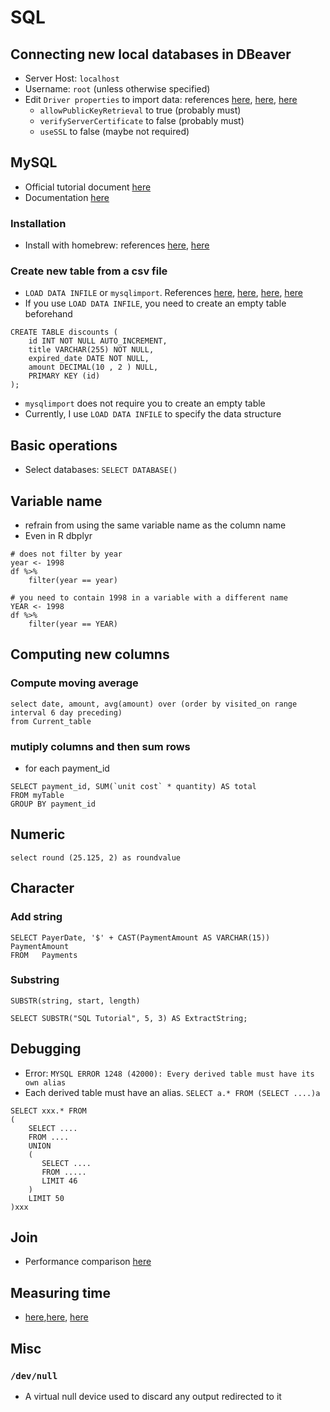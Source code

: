 # SQL

## Connecting new local databases in DBeaver
* Server Host: `localhost`
* Username: `root` (unless otherwise specified)
* Edit `Driver properties` to import data: references [here](https://stackoverflow.com/questions/32737478/how-should-i-resolve-secure-file-priv-in-mysql), [here](https://geodatawrangler.lazym8.com/blog/2017/02/16/secure-file-priv), [here](https://stackoverflow.com/questions/59993844/error-loading-local-data-is-disabled-this-must-be-enabled-on-both-the-client)
  * `allowPublicKeyRetrieval` to true (probably must)
  * `verifyServerCertificate` to false (probably must)
  * `useSSL` to false (maybe not required)

## MySQL
* Official tutorial document [here](https://dev.mysql.com/doc/mysql-getting-started/en/)
* Documentation [here](https://dev.mysql.com/doc/refman/8.1/en/)

### Installation
* Install with homebrew: references [here](https://www.novicedev.com/blog/how-install-mysql-macos-homebrew), [here](https://hackernoon.com/how-to-install-mysql-8-on-macos-using-homebrew)

### Create new table from a csv file
* `LOAD DATA INFILE` or `mysqlimport`. References [here](https://dev.mysql.com/doc/refman/8.1/en/mysqlimport.html), [here](https://www.mysqltutorial.org/import-csv-file-mysql-table/), [here](https://dev.mysql.com/doc/refman/8.0/en/create-table.html), [here](https://stackoverflow.com/questions/3635166/how-do-i-import-csv-file-into-a-mysql-table)
* If you use `LOAD DATA INFILE`, you need to create an empty table beforehand

```
CREATE TABLE discounts (
    id INT NOT NULL AUTO_INCREMENT,
    title VARCHAR(255) NOT NULL,
    expired_date DATE NOT NULL,
    amount DECIMAL(10 , 2 ) NULL,
    PRIMARY KEY (id)
);
```

* `mysqlimport` does not require you to create an empty table
* Currently, I use `LOAD DATA INFILE` to specify the data structure

## Basic operations
* Select databases: `SELECT DATABASE()`

## Variable name
* refrain from using the same variable name as the column name
* Even in R dbplyr

```
# does not filter by year
year <- 1998
df %>%
	filter(year == year)

# you need to contain 1998 in a variable with a different name
YEAR <- 1998
df %>%
	filter(year == YEAR)
```

## Computing new columns
### Compute moving average

```
select date, amount, avg(amount) over (order by visited_on range interval 6 day preceding)
from Current_table
```

### mutiply columns and then sum rows
* for each payment_id

```
SELECT payment_id, SUM(`unit cost` * quantity) AS total
FROM myTable
GROUP BY payment_id
```

## Numeric
```
select round (25.125, 2) as roundvalue
```

## Character

### Add string

```
SELECT PayerDate, '$' + CAST(PaymentAmount AS VARCHAR(15)) PaymentAmount
FROM   Payments
```

### Substring

```
SUBSTR(string, start, length)

SELECT SUBSTR("SQL Tutorial", 5, 3) AS ExtractString;
```

## Debugging

* Error: `MYSQL ERROR 1248 (42000): Every derived table must have its own alias`
* Each derived table must have an alias. `SELECT a.* FROM (SELECT ....)a`

```
SELECT xxx.* FROM
(
    SELECT ....
    FROM ....
    UNION
    (
       SELECT ....
       FROM .....
       LIMIT 46
    )
    LIMIT 50
)xxx
```

## Join

* Performance comparison [here](https://qiita.com/k_kind/items/76299127cf6c7531f700)

## Measuring time

* [here](https://haracane.github.io/2015/03/26/mysql-time/),[here](https://qiita.com/dai-y/items/cd803efa77bd0eaf1690), [here](https://dba.stackexchange.com/questions/268535/how-can-i-only-get-the-query-execution-time-on-the-command-line-without-waiting)


## Misc

### `/dev/null`

* A virtual null device used to discard any output redirected to it